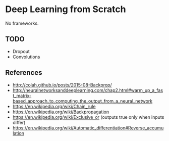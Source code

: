 # Deep Learning from Scratch

No frameworks.

## TODO

- Dropout
- Convolutions

## References

- http://colah.github.io/posts/2015-08-Backprop/
- http://neuralnetworksanddeeplearning.com/chap2.html#warm_up_a_fast_matrix-based_approach_to_computing_the_output_from_a_neural_network
- https://en.wikipedia.org/wiki/Chain_rule
- https://en.wikipedia.org/wiki/Backpropagation
- https://en.wikipedia.org/wiki/Exclusive_or (outputs true only when inputs differ)
- https://en.wikipedia.org/wiki/Automatic_differentiation#Reverse_accumulation
